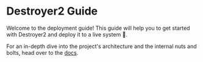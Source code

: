 # Destroyer2 Guide

Welcome to the deployment guide! This guide will help you to get started with
Destroyer2 and deploy it to a live system :rocket:.

For an in-depth dive into the project's architecture and the internal nuts and
bolts, head over to the [docs](../docs/).
